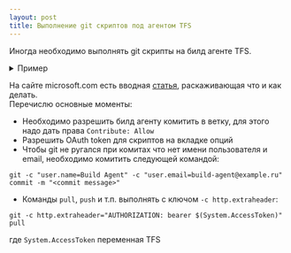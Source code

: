 ```yaml
---
layout: post
title: Выполнение git скриптов под агентом TFS
---
```

Иногда необходимо выполнять git скрипты на билд агенте TFS. 
<details>
  <summary>Пример</summary>
  На одном проекте на билд агенте происходил билд react бандла c последующим коммитом и пушем.
</details>  

На сайте microsoft.com есть вводная [статья](https://docs.microsoft.com/en-us/vsts/build-release/actions/scripts/git-commands?view=vsts), 
раскаживающая что и как делать.  
Перечислю основные моменты:
* Необходимо разрешить билд агенту комитить в ветку, для этого надо дать права `Contribute: Allow`
* Разрешить OAuth token для скриптов на вкладке опций
* Чтобы git не ругался при комитах что нет имени пользователя и email, необходимо комитить следующей командой:  
```
git -c "user.name=Build Agent" -c "user.email=build-agent@example.ru" commit -m "<commit message>"
```
* Команды `pull`, `push` и т.п. выполнять с ключом `-c http.extraheader`:  
```
git -c http.extraheader="AUTHORIZATION: bearer $(System.AccessToken)" pull
```
где `System.AccessToken` переменная TFS
